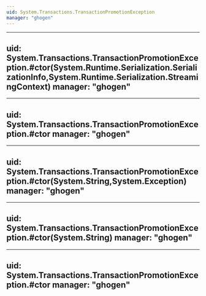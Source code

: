 ```yaml
---
uid: System.Transactions.TransactionPromotionException
manager: "ghogen"
---
```


---
uid: System.Transactions.TransactionPromotionException.#ctor(System.Runtime.Serialization.SerializationInfo,System.Runtime.Serialization.StreamingContext)
manager: "ghogen"
---

---
uid: System.Transactions.TransactionPromotionException.#ctor
manager: "ghogen"
---

---
uid: System.Transactions.TransactionPromotionException.#ctor(System.String,System.Exception)
manager: "ghogen"
---

---
uid: System.Transactions.TransactionPromotionException.#ctor(System.String)
manager: "ghogen"
---

---
uid: System.Transactions.TransactionPromotionException.#ctor
manager: "ghogen"
---
